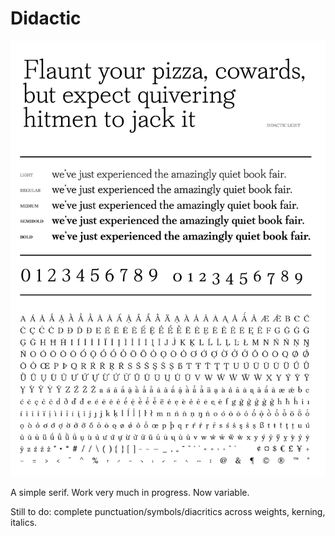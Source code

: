 # Didactic

![Some basics with Didactic.](didactic-typesample.png "basics with didactic")

A simple serif. Work very much in progress. Now variable.

Still to do: complete punctuation/symbols/diacritics across weights, kerning, italics.

